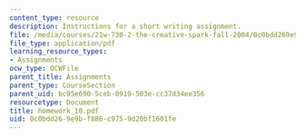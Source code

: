 ```yaml
---
content_type: resource
description: Instructions for a short writing assignment.
file: /media/courses/21w-730-2-the-creative-spark-fall-2004/0c0bdd269e9bf886c9759d20bf1601fe_homework_10.pdf
file_type: application/pdf
learning_resource_types:
- Assignments
ocw_type: OCWFile
parent_title: Assignments
parent_type: CourseSection
parent_uid: bc95e690-5ceb-0919-503e-cc37d34ee356
resourcetype: Document
title: homework_10.pdf
uid: 0c0bdd26-9e9b-f886-c975-9d20bf1601fe
---
```


